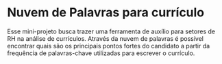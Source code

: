 # Nuvem de Palavras para currículo

Esse mini-projeto busca trazer uma ferramenta de auxílio para setores de RH na análise de currículos. Através da nuvem de palavras é possível encontrar quais são os principais pontos fortes do candidato a partir da frequência de palavras-chave utilizadas para escrever o currículo.
